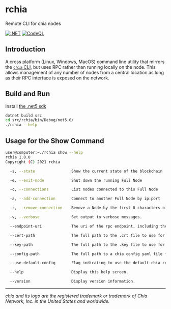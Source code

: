 # rchia

Remote CLI for chia nodes

[![.NET](https://github.com/dkackman/rchia/actions/workflows/dotnet.yml/badge.svg)](https://github.com/dkackman/rchia/actions/workflows/dotnet.yml)
[![CodeQL](https://github.com/dkackman/rchia/actions/workflows/codeql-analysis.yml/badge.svg)](https://github.com/dkackman/rchia/actions/workflows/codeql-analysis.yml)

## Introduction

A cross platform (Linux, Windows, MacOS) command line utility that mirrors the [`chia` CLI](https://github.com/Chia-Network/chia-blockchain), but uses RPC rather than running locally on the node. This allows management of any number of nodes from a central location as long as their RPC interface is exposed on the network.

## Build and Run

Install [the .net5 sdk](https://dotnet.microsoft.com/download)

```bash
dotnet build src
cd src/rchia/bin/Debug/net5.0/
./rchia --help
```

## Usage for the Show Command
```bash
user@computer:~./rchia show --help
rchia 1.0.0
Copyright (C) 2021 rchia

  -s, --state                Show the current state of the blockchain

  -e, --exit-node            Shut down the running Full Node

  -c, --connections          List nodes connected to this Full Node

  -a, --add-connection       Connect to another Full Node by ip:port

  -r, --remove-connection    Remove a Node by the first 8 characters of NodeID

  -v, --verbose              Set output to verbose messages.

  --endpoint-uri             The uri of the rpc endpoint, including the proper port and wss/https scheme prefix

  --cert-path                The full path to the .crt file to use for authentication

  --key-path                 The full path to the .key file to use for authentication

  --config-path              The full path to a chia config yaml file for endpoints

  --use-default-config       Flag indicating to use the default chia config for endpoints

  --help                     Display this help screen.

  --version                  Display version information.
```
___

_chia and its logo are the registered trademark or trademark of Chia Network, Inc. in the United States and worldwide._
